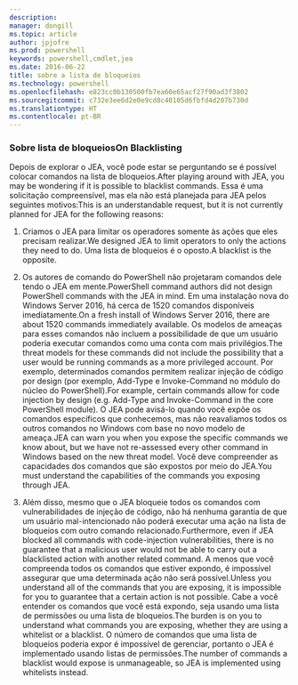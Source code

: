 ```yaml
---
description: 
manager: dongill
ms.topic: article
author: jpjofre
ms.prod: powershell
keywords: powershell,cmdlet,jea
ms.date: 2016-06-22
title: sobre a lista de bloqueios
ms.technology: powershell
ms.openlocfilehash: e823cc0b130500fb7ea60e65acf27f90ad3f3802
ms.sourcegitcommit: c732e3ee6d2e0e9cd8c40105d6fbfd4d207b730d
ms.translationtype: HT
ms.contentlocale: pt-BR
---
```

### <a name="on-blacklisting"></a><span data-ttu-id="b868c-103">Sobre lista de bloqueios</span><span class="sxs-lookup"><span data-stu-id="b868c-103">On Blacklisting</span></span>
<span data-ttu-id="b868c-104">Depois de explorar o JEA, você pode estar se perguntando se é possível colocar comandos na lista de bloqueios.</span><span class="sxs-lookup"><span data-stu-id="b868c-104">After playing around with JEA, you may be wondering if it is possible to blacklist commands.</span></span>
<span data-ttu-id="b868c-105">Essa é uma solicitação compreensível, mas ela não está planejada para JEA pelos seguintes motivos:</span><span class="sxs-lookup"><span data-stu-id="b868c-105">This is an understandable request, but it is not currently planned for JEA for the following reasons:</span></span>

1.  <span data-ttu-id="b868c-106">Criamos o JEA para limitar os operadores somente às ações que eles precisam realizar.</span><span class="sxs-lookup"><span data-stu-id="b868c-106">We designed JEA to limit operators to only the actions they need to do.</span></span>
<span data-ttu-id="b868c-107">Uma lista de bloqueios é o oposto.</span><span class="sxs-lookup"><span data-stu-id="b868c-107">A blacklist is the opposite.</span></span>

2.  <span data-ttu-id="b868c-108">Os autores de comando do PowerShell não projetaram comandos dele tendo o JEA em mente.</span><span class="sxs-lookup"><span data-stu-id="b868c-108">PowerShell command authors did not design PowerShell commands with the JEA in mind.</span></span>
<span data-ttu-id="b868c-109">Em uma instalação nova do Windows Server 2016, há cerca de 1520 comandos disponíveis imediatamente.</span><span class="sxs-lookup"><span data-stu-id="b868c-109">On a fresh install of Windows Server 2016, there are about 1520 commands immediately available.</span></span>
<span data-ttu-id="b868c-110">Os modelos de ameaças para esses comandos não incluem a possibilidade de que um usuário poderia executar comandos como uma conta com mais privilégios.</span><span class="sxs-lookup"><span data-stu-id="b868c-110">The threat models for these commands did not include the possibility that a user would be running commands as a more privileged account.</span></span>
<span data-ttu-id="b868c-111">Por exemplo, determinados comandos permitem realizar injeção de código por design (por exemplo, Add-Type e Invoke-Command no módulo do núcleo do PowerShell).</span><span class="sxs-lookup"><span data-stu-id="b868c-111">For example, certain commands allow for code injection by design (e.g. Add-Type and Invoke-Command in the core PowerShell module).</span></span>
<span data-ttu-id="b868c-112">O JEA pode avisá-lo quando você expõe os comandos específicos que conhecemos, mas não reavaliamos todos os outros comandos no Windows com base no novo modelo de ameaça.</span><span class="sxs-lookup"><span data-stu-id="b868c-112">JEA can warn you when you expose the specific commands we know about, but we have not re-assessed every other command in Windows based on the new threat model.</span></span>
<span data-ttu-id="b868c-113">Você deve compreender as capacidades dos comandos que são expostos por meio do JEA.</span><span class="sxs-lookup"><span data-stu-id="b868c-113">You must understand the capabilities of the commands you exposing through JEA.</span></span>  

3.  <span data-ttu-id="b868c-114">Além disso, mesmo que o JEA bloqueie todos os comandos com vulnerabilidades de injeção de código, não há nenhuma garantia de que um usuário mal-intencionado não poderá executar uma ação na lista de bloqueios com outro comando relacionado.</span><span class="sxs-lookup"><span data-stu-id="b868c-114">Furthermore, even if JEA blocked all commands with code-injection vulnerabilities, there is no guarantee that a malicious user would not be able to carry out a blacklisted action with another related command.</span></span>
<span data-ttu-id="b868c-115">A menos que você compreenda todos os comandos que estiver expondo, é impossível assegurar que uma determinada ação não será possível.</span><span class="sxs-lookup"><span data-stu-id="b868c-115">Unless you understand all of the commands that you are exposing, it is impossible for you to guarantee that a certain action is not possible.</span></span>
<span data-ttu-id="b868c-116">Cabe a você entender os comandos que você está expondo, seja usando uma lista de permissões ou uma lista de bloqueios.</span><span class="sxs-lookup"><span data-stu-id="b868c-116">The burden is on you to understand what commands you are exposing, whether they are using a whitelist or a blacklist.</span></span>
<span data-ttu-id="b868c-117">O número de comandos que uma lista de bloqueios poderia expor é impossível de gerenciar, portanto o JEA é implementado usando listas de permissões.</span><span class="sxs-lookup"><span data-stu-id="b868c-117">The number of commands a blacklist would expose is unmanageable, so JEA is implemented using whitelists instead.</span></span>

